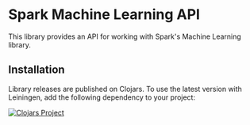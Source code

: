 Spark Machine Learning API
==========================

This library provides an API for working with Spark's Machine Learning library.


## Installation

Library releases are published on Clojars. To use the latest version with
Leiningen, add the following dependency to your project:

[![Clojars Project](https://clojars.org/amperity/sparkplug-ml/latest-version.svg)](https://clojars.org/amperity/sparkplug-ml)
